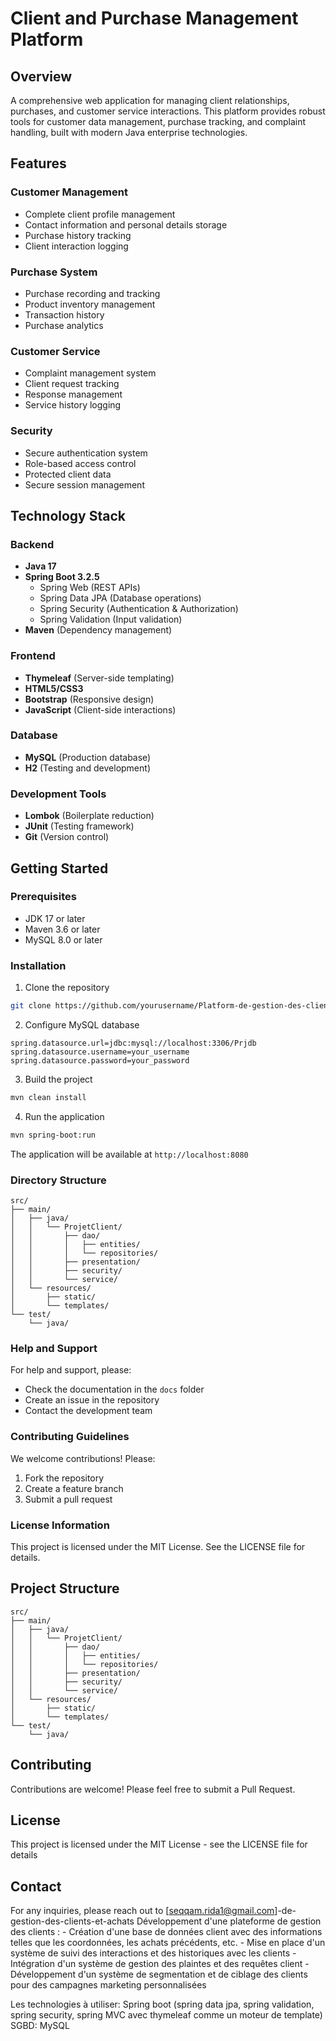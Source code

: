 # Client and Purchase Management Platform

## Overview

A comprehensive web application for managing client relationships, purchases, and customer service interactions. This platform provides robust tools for customer data management, purchase tracking, and complaint handling, built with modern Java enterprise technologies.

## Features

### Customer Management

- Complete client profile management
- Contact information and personal details storage
- Purchase history tracking
- Client interaction logging

### Purchase System

- Purchase recording and tracking
- Product inventory management
- Transaction history
- Purchase analytics

### Customer Service

- Complaint management system
- Client request tracking
- Response management
- Service history logging

### Security

- Secure authentication system
- Role-based access control
- Protected client data
- Secure session management

## Technology Stack

### Backend

- **Java 17**
- **Spring Boot 3.2.5**
  - Spring Web (REST APIs)
  - Spring Data JPA (Database operations)
  - Spring Security (Authentication & Authorization)
  - Spring Validation (Input validation)
- **Maven** (Dependency management)

### Frontend

- **Thymeleaf** (Server-side templating)
- **HTML5/CSS3**
- **Bootstrap** (Responsive design)
- **JavaScript** (Client-side interactions)

### Database

- **MySQL** (Production database)
- **H2** (Testing and development)

### Development Tools

- **Lombok** (Boilerplate reduction)
- **JUnit** (Testing framework)
- **Git** (Version control)

## Getting Started

### Prerequisites

- JDK 17 or later
- Maven 3.6 or later
- MySQL 8.0 or later

### Installation

1. Clone the repository

```bash
git clone https://github.com/yourusername/Platform-de-gestion-des-clients-et-achats.git
```

2. Configure MySQL database

```properties
spring.datasource.url=jdbc:mysql://localhost:3306/Prjdb
spring.datasource.username=your_username
spring.datasource.password=your_password
```

3. Build the project

```bash
mvn clean install
```

4. Run the application

```bash
mvn spring-boot:run
```

The application will be available at `http://localhost:8080`

### Directory Structure

```plaintext
src/
├── main/
│   ├── java/
│   │   └── ProjetClient/
│   │       ├── dao/
│   │       │   ├── entities/
│   │       │   └── repositories/
│   │       ├── presentation/
│   │       ├── security/
│   │       └── service/
│   └── resources/
│       ├── static/
│       └── templates/
└── test/
    └── java/
```

### Help and Support

For help and support, please:
- Check the documentation in the `docs` folder
- Create an issue in the repository
- Contact the development team

### Contributing Guidelines

We welcome contributions! Please:
1. Fork the repository
2. Create a feature branch
3. Submit a pull request

### License Information

This project is licensed under the MIT License. See the LICENSE file for details.

## Project Structure
```
src/
├── main/
│   ├── java/
│   │   └── ProjetClient/
│   │       ├── dao/
│   │       │   ├── entities/
│   │       │   └── repositories/
│   │       ├── presentation/
│   │       ├── security/
│   │       └── service/
│   └── resources/
│       ├── static/
│       └── templates/
└── test/
    └── java/
```

## Contributing
Contributions are welcome! Please feel free to submit a Pull Request.

## License
This project is licensed under the MIT License - see the LICENSE file for details

## Contact
For any inquiries, please reach out to [seqqam.rida1@gmail.com]-de-gestion-des-clients-et-achats
Développement d'une plateforme de gestion des clients :
      - Création d'une base de données client avec des informations telles que les coordonnées, les achats précédents, etc.
      - Mise en place d'un système de suivi des interactions et des historiques avec les clients
      - Intégration d'un système de gestion des plaintes et des requêtes client
       - Développement d'un système de segmentation et de ciblage des clients pour des campagnes marketing personnalisées

Les technologies à utiliser: 
Spring boot (spring data jpa, spring validation, spring security, spring MVC avec thymeleaf comme un moteur de template)
SGBD: MySQL
